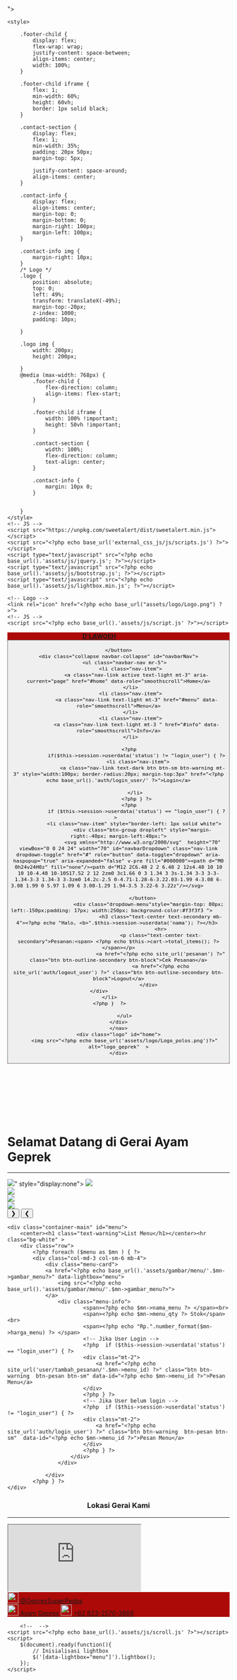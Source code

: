 <!DOCTYPE html>
<html lang="en">
<head>
    <meta charset="UTF-8">
    <meta name="viewport" content="width=device-width, initial-scale=1.0">
    <title>Dlawoeh</title>
    <link rel="icon" href="<?php echo base_url("assets/logo/Logo.png") ?>">
    <!-- CSS -->
    <link rel="stylesheet" href="<?php echo base_url().'assets/css/landing_page/style.css' ?>">    
    <link rel="stylesheet" type="text/css" href="<?php echo base_url().'assets/css/bootstrap.css' ?>">
    <link rel="stylesheet" type="text/css" href="<?php echo base_url().'assets/css/bootstrap.min.css' ?>">
    <link rel="stylesheet" type="text/css" href="<?php echo base_url().'assets/css/lightbox2.css' ?>">
    
    
    <style>

        .footer-child {
            display: flex;
            flex-wrap: wrap;
            justify-content: space-between;
            align-items: center;
            width: 100%;
        }

        .footer-child iframe {
            flex: 1;
            min-width: 60%;
            height: 60vh;
            border: 1px solid black;
        }

        .contact-section {
            display: flex;
            flex: 1;
            min-width: 35%;
            padding: 20px 50px;
            margin-top: 5px;
            
            justify-content: space-around;
            align-items: center;            
        }

        .contact-info {
            display: flex;
            align-items: center;
            margin-top: 0; 
            margin-bottom: 0; 
            margin-right: 100px; 
            margin-left: 100px;
        }

        .contact-info img {
            margin-right: 10px;
        }
        /* Logo */
        .logo {
            position: absolute;
            top: 0;
            left: 49%;
            transform: translateX(-49%);
            margin-top:-20px;            
            z-index: 1000;            
            padding: 10px;
           
        }

        .logo img {
            width: 200px;
            height: 200px;
            
        }
        @media (max-width: 768px) {
            .footer-child {
                flex-direction: column;
                align-items: flex-start;
            }

            .footer-child iframe {
                width: 100% !important;
                height: 50vh !important;
            }

            .contact-section {
                width: 100%;
                flex-direction: column;
                text-align: center;
            }

            .contact-info {
                margin: 10px 0;
            }

            
        }
    </style>
    <!-- JS -->
    <script src="https://unpkg.com/sweetalert/dist/sweetalert.min.js"></script>
    <script src="<?php echo base_url('external_css_js/js/scripts.js') ?>"></script>
    <script type="text/javascript" src="<?php echo base_url().'assets/js/jquery.js'; ?>"></script>
    <script type="text/javascript" src="<?php echo base_url().'assets/js/bootstrap.js'; ?>"></script>
    <script type="text/javascript" src="<?php echo base_url().'assets/js/lightbox.min.js'; ?>"></script>
    
    <!-- Logo -->
    <link rel="icon" href="<?php echo base_url("assets/logo/Logo.png") ?>">
    <!-- JS -->
    <script src="<?php echo base_url().'assets/js/script.js' ?>"></script>
</head>
<body class="bg-dark">
<div class="top-content">
    <nav class="navbar navbar-expand-lg fixed-top" style="background:#ac0a08; z-index:1000">
    <div class="container-fluid" style="padding-left: 170px;">
        <a class="navbar-brand" href="#">
            <b><span class="text-warning">D'</span><span class="text-white">LAWOEH</span></b>
        </a>
    </div>
    <button class="navbar-toggler" type="button" data-bs-toggle="collapse" data-bs-target="#navbarNav" aria-controls="navbarNav" aria-expanded="false" aria-label="Toggle navigation">
        <span class="navbar-toggler-icon"></span>
        
    </button>
    <div class="collapse navbar-collapse" id="navbarNav">
        <ul class="navbar-nav mr-5">
            <li class="nav-item">
                <a class="nav-link active text-light mt-3" aria-current="page" href="#home" data-role="smoothscroll">Home</a>
            </li>
            <li class="nav-item">
                <a class="nav-link text-light mt-3" href="#menu" data-role="smoothscroll">Menu</a>
            </li>
            <li class="nav-item">
                <a class="nav-link text-light mt-3 " href="#info" data-role="smoothscroll">Info</a>
            </li>
                   
            <?php 
                if($this->session->userdata('status') != "login_user") { ?>
                 <li class="nav-item">
                    <a class="nav-link text-dark btn btn-sm btn-warning mt-3" style="width:100px; border-radius:20px; margin-top:3px" href="<?php echo base_url().'auth/login_user/' ?>">Login</a>
                   
                </li> 
                <?php } ?>
            <?php 
                if ($this->session->userdata('status') == "login_user") { ?>  
                <li class="nav-item" style="border-left: 1px solid white">                                                                                                    
                    <div class="btn-group dropleft" style="margin-right:-40px; margin-left:40px;">
                    <svg xmlns="http://www.w3.org/2000/svg"  height="70" viewBox="0 0 24 24" width="70" id="navbarDropdown" class="nav-link dropdown-toggle" href="#" role="button" data-toggle="dropdown" aria-haspopup="true" aria-expanded="false" v-pre fill="#000000"><path d="M0 0h24v24H0z" fill="none"/><path d="M12 2C6.48 2 2 6.48 2 12s4.48 10 10 10 10-4.48 10-10S17.52 2 12 2zm0 3c1.66 0 3 1.34 3 3s-1.34 3-3 3-3-1.34-3-3 1.34-3 3-3zm0 14.2c-2.5 0-4.71-1.28-6-3.22.03-1.99 4-3.08 6-3.08 1.99 0 5.97 1.09 6 3.08-1.29 1.94-3.5 3.22-6 3.22z"/></svg>                    
                    
                    </button>
                        <div class="dropdown-menu"style="margin-top: 80px; left:-150px;padding: 17px; width:250px; background-color:#f3f3f3 ">                                
                                <h3 class="text-center text-secondary mb-4"><?php echo "Halo, <b>".$this->session->userdata('nama'); ?></h3> 
                                <hr>
                                <p class="text-center text-secondary">Pesanan:<span> <?php echo $this->cart->total_items(); ?></span></p>
                                <a href="<?php echo site_url('pesanan') ?>" class="btn btn-outline-secondary btn-block">Cek Pesanan</a>
                                <a href="<?php echo site_url('auth/logout_user') ?>" class="btn btn-outline-secondary btn-block">Logout</a>
                        </div>
                    </div>                             
                </li>                  
                <?php }  ?>                  
           
        </ul>
    </div>
    </nav>
    <div class="logo" id="home">
        <img src="<?php echo base_url('assets/logo/Logo_polos.png')?>" alt="logo_geprek"  >
    </div>
</div>
<div class="title" style="margin-top:160px">
    <h1 class="text-warning">Selamat Datang di Gerai Ayam Geprek</h1>
    <hr>
</div>
<div class="content" >
    <img class="mySlides" src="<?php echo base_url("assets/gambar/banner2.jpeg")?>" style="display:none">
    <img class="mySlides" src="<?php echo base_url().'assets/gambar/banner1.jpeg'?>" >
    <img class="mySlides" src="<?php echo base_url().'assets/gambar/banner3.jpeg'?>" style="display:none">
    <div class="slideChilds">
          <div class="childSlides">
            <img class="demo w3-opacity w3-hover-opacity-off" src="<?php echo base_url().'assets/gambar/banner2.jpeg'?>" onclick="currentDiv(0)">
          </div>
          <div class="childSlides">
            <img class="demo w3-opacity w3-hover-opacity-off" src="<?php echo base_url().'assets/gambar/banner1.jpeg'?>" onclick="currentDiv(1)">
          </div>
          <div class="childSlides">
            <img class="demo w3-opacity w3-hover-opacity-off" src="<?php echo base_url().'assets/gambar/banner3.jpeg'?>" onclick="currentDiv(2)">
          </div>
        </div>
        <button class="nextBtn" onclick="nextDiv()">&#10095;</button>
        <button class="prevBtn" onclick="prevDiv()">&#10094;</button>
    </div>

    <div class="container-main" id="menu">
        <center><h1 class="text-warning">List Menu</h1></center><hr class="bg-white" >
        <div class="row">
            <?php foreach ($menu as $mn ) { ?>                                                
            <div class="col-md-3 col-sm-6 mb-4">
                <div class="menu-card">
                <a href="<?php echo base_url().'assets/gambar/menu/'.$mn->gambar_menu?>" data-lightbox="menu">
                    <img src="<?php echo base_url().'assets/gambar/menu/'.$mn->gambar_menu?>">
                </a>
                    <div class="menu-info">
                            <span><?php echo $mn->nama_menu ?> </span><br>
                            <span><?php echo $mn->menu_qty ?> Stok</span><br>
                            <span><?php echo "Rp.".number_format($mn->harga_menu) ?> </span>   
                            <!-- Jika User Login -->
                            <?php  if ($this->session->userdata('status') == "login_user") { ?>   
                            <div class="mt-2">
                                <a href="<?php echo site_url('user/tambah_pesanan/'.$mn->menu_id) ?>" class="btn btn-warning  btn-pesan btn-sm" data-id="<?php echo $mn->menu_id ?>">Pesan Menu</a>
                            </div>                        
                            <?php } ?>
                            <!-- Jika User belum login -->
                            <?php  if ($this->session->userdata('status') != "login_user") { ?>   
                            <div class="mt-2">
                                <a href="<?php echo site_url('auth/login_user') ?>" class="btn btn-warning  btn-pesan btn-sm"  data-id="<?php echo $mn->menu_id ?>">Pesan Menu</a>
                            </div>                        
                            <?php } ?>
                        </div>
                    </div>
                    
                </div>
            <?php } ?>                
    </div>
    
   <footer id="info">
       <center><h3 class="text-warning">Lokasi Gerai Kami</h3></center>
       <hr class="bg-white">
        <div class="footer-child">
        <iframe src="https://www.google.com/maps/embed?pb=!1m17!1m12!1m3!1d3965.2006958203406!2d106.98619807499156!3d-6.368068093622065!2m3!1f0!2f0!3f0!3m2!1i1024!2i768!4f13.1!3m2!1m1!2zNsKwMjInMDUuMSJTIDEwNsKwNTknMTkuNiJF!5e0!3m2!1sen!2sid!4v1719486424065!5m2!1sen!2sid" allowfullscreen="" loading="lazy" referrerpolicy="no-referrer-when-downgrade"></iframe>
        </div>
                    
   </footer>
 </div>
 <div class="contact-section" style="background:#ac0a08">
            <a class="contact-info text-light" href="#">
                <img src="<?php echo base_url().'assets/logo/instagram.png'?>" alt="" width="25">
                <span>@GeprexSuperPedas</span>
            </a>
            <div class=""></div>
            <a class="contact-info text-light" href="#">
                <img src="<?php echo base_url().'assets/logo/fb.png'?>" alt="" width="25">
                <span>Ayam Geprex</span>
            </a>
            <a class="contact-info text-light" href="#">
                <img src="<?php echo base_url().'assets/logo/whatsapp.png'?>" alt="" width="25">
                <span>+62 823-2570-3869</span>
            </a>
        </div> 
    
        <!--  -->
    <script src="<?php echo base_url().'assets/js/scroll.js' ?>"></script>
    <script>
        $(document).ready(function(){
            // Inisialisasi lightbox
            $('[data-lightbox="menu"]').lightbox();
        });
    </script>
</body>
</html>
